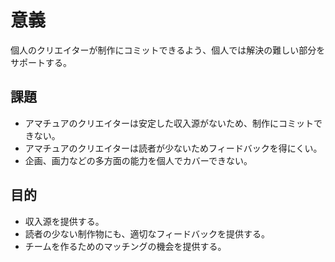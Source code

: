 # 意義

個人のクリエイターが制作にコミットできるよう、個人では解決の難しい部分をサポートする。

## 課題
- アマチュアのクリエイターは安定した収入源がないため、制作にコミットできない。
- アマチュアのクリエイターは読者が少ないためフィードバックを得にくい。
- 企画、画力などの多方面の能力を個人でカバーできない。

## 目的
- 収入源を提供する。
- 読者の少ない制作物にも、適切なフィードバックを提供する。
- チームを作るためのマッチングの機会を提供する。
